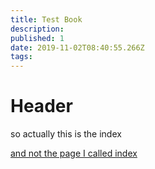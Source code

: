 ```yaml
---
title: Test Book
description: 
published: 1
date: 2019-11-02T08:40:55.266Z
tags: 
---
```


# Header
so actually this is the index	

[and not the page I called index](/test-book/index)